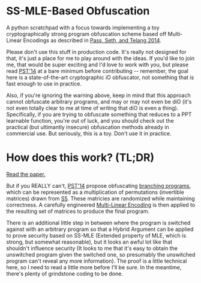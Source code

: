 SS-MLE-Based Obfuscation
==================

A python scratchpad with a focus towards implementing a toy cryptographically strong program obfuscation scheme based off Multi-Linear Encodings as described in [Pass, Seth, and Telang 2014](https://eprint.iacr.org/2013/781.pdf).

Please don't use this stuff in production code. It's really not designed for that, it's just a place for me to play around with the ideas. If you'd like to join me, that would be super exciting and I'd love to work with you, but please read [PST'14](https://eprint.iacr.org/2013/781.pdf) at a bare minimum before contributing -- remember, the goal here is a state-of-the-art cryptographic iO obfuscator, not something that is fast enough to use in practice.

Also, if you're ignoring the warning above, keep in mind that this approach cannot obfuscate arbitrary programs, and may or may not even be diO (it's not even totally clear to me at time of writing that diO is even a thing). Specifically, if you are trying to obfuscate something that reduces to a PPT learnable function, you're out of luck, and you should check out the practical (but ultimantly insecure) obfuscation methods already in commercial use. But seriously, this is a toy. Don't use it in practice.

How does this work? (TL;DR)
===========================

[Read the paper.](https://eprint.iacr.org/2013/781.pdf)

But if you REALLY can't, [PST'14](https://eprint.iacr.org/2013/781.pdf) propose obfuscating [branching programs](http://en.wikipedia.org/wiki/Binary_decision_diagram), which can be represented as a multiplication of permutations (invertible matrices) drawn from [S5](http://en.wikipedia.org/wiki/Symmetric_group). These matricies are randomized while maintaining correctness.  A carefully engineered [Multi-Linear Encoding](https://eprint.iacr.org/2013/183.pdf) is then applied to the resulting set of matrices to produce the final program.

There is an additional little step in between where the program is switched against with an arbitrary program so that a Hybrid Argument can be applied to prove security based on SS-MLE (Extended property of MLE, which is strong, but somewhat reasonable), but it looks an awful lot like that shouldn't influence security (It looks to me that it's easy to obtain the unswitched program given the switched one, so presumably the unswitched program can't reveal any more information). The proof is a little technical here, so I need to read a little more before I'll be sure. In the meantime, there's plenty of grindstone coding to be done.

